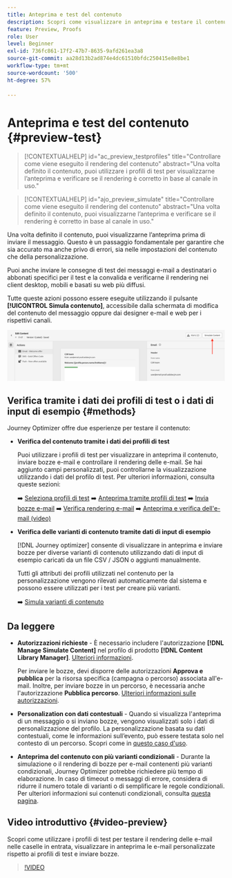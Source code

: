 ```yaml
---
title: Anteprima e test del contenuto
description: Scopri come visualizzare in anteprima e testare il contenuto.
feature: Preview, Proofs
role: User
level: Beginner
exl-id: 736fc861-17f2-47b7-8635-9afd261ea3a8
source-git-commit: aa28d13b2ad874e4dc61510bfdc250415e8e8be1
workflow-type: tm+mt
source-wordcount: '500'
ht-degree: 57%

---
```


# Anteprima e test del contenuto {#preview-test}

>[!CONTEXTUALHELP]
>id="ac_preview_testprofiles"
>title="Controllare come viene eseguito il rendering del contenuto"
>abstract="Una volta definito il contenuto, puoi utilizzare i profili di test per visualizzarne l’anteprima e verificare se il rendering è corretto in base al canale in uso."

>[!CONTEXTUALHELP]
>id="ajo_preview_simulate"
>title="Controllare come viene eseguito il rendering del contenuto"
>abstract="Una volta definito il contenuto, puoi visualizzarne l’anteprima e verificare se il rendering è corretto in base al canale in uso."

Una volta definito il contenuto, puoi visualizzarne l’anteprima prima di inviare il messaggio. Questo è un passaggio fondamentale per garantire che sia accurato ma anche privo di errori, sia nelle impostazioni del contenuto che della personalizzazione.

Puoi anche inviare le consegne di test dei messaggi e-mail a destinatari o abbonati specifici per il test e la convalida e verificarne il rendering nei client desktop, mobili e basati su web più diffusi.

Tutte queste azioni possono essere eseguite utilizzando il pulsante **[!UICONTROL Simula contenuto]**, accessibile dalla schermata di modifica del contenuto del messaggio oppure dai designer e-mail e web per i rispettivi canali.

![](../email/assets/email-preview-button.png)

## Verifica tramite i dati dei profili di test o i dati di input di esempio {#methods}

Journey Optimizer offre due esperienze per testare il contenuto:

* **Verifica del contenuto tramite i dati dei profili di test**

  Puoi utilizzare i profili di test per visualizzare in anteprima il contenuto, inviare bozze e-mail e controllare il rendering delle e-mail. Se hai aggiunto campi personalizzati, puoi controllarne la visualizzazione utilizzando i dati del profilo di test. Per ulteriori informazioni, consulta queste sezioni:

  ➡️ [Seleziona profili di test](test-profiles.md)
➡️ [Anteprima tramite profili di test](preview.md)
➡️ [Invia bozze e-mail](proofs.md)
➡️ [Verifica rendering e-mail](rendering.md)
➡️ [Anteprima e verifica dell&#39;e-mail (video)](#video-preview)

* **Verifica delle varianti di contenuto tramite dati di input di esempio**

  [!DNL Journey optimizer] consente di visualizzare in anteprima e inviare bozze per diverse varianti di contenuto utilizzando dati di input di esempio caricati da un file CSV / JSON o aggiunti manualmente.

  Tutti gli attributi dei profili utilizzati nel contenuto per la personalizzazione vengono rilevati automaticamente dal sistema e possono essere utilizzati per i test per creare più varianti.

  ➡️ [Simula varianti di contenuto](../test-approve/simulate-sample-input.md)

## Da leggere

* **Autorizzazioni richieste** - È necessario includere l&#39;autorizzazione **[!DNL Manage Simulate Content]** nel profilo di prodotto **[!DNL Content Library Manager]**. [Ulteriori informazioni](../administration/ootb-product-profiles.md#content-library-manager).

  Per inviare le bozze, devi disporre delle autorizzazioni **Approva e pubblica** per la risorsa specifica (campagna o percorso) associata all&#39;e-mail. Inoltre, per inviare bozze in un percorso, è necessaria anche l&#39;autorizzazione **Pubblica percorso**. [Ulteriori informazioni sulle autorizzazioni](../administration/ootb-permissions.md).

* **Personalization con dati contestuali** - Quando si visualizza l&#39;anteprima di un messaggio o si inviano bozze, vengono visualizzati solo i dati di personalizzazione del profilo. La personalizzazione basata su dati contestuali, come le informazioni sull’evento, può essere testata solo nel contesto di un percorso. Scopri come in [questo caso d&#39;uso](../personalization/personalization-use-case.md).

* **Anteprima del contenuto con più varianti condizionali** - Durante la simulazione o il rendering di bozze per e-mail contenenti più varianti condizionali, Journey Optimizer potrebbe richiedere più tempo di elaborazione. In caso di timeout o messaggi di errore, considera di ridurre il numero totale di varianti o di semplificare le regole condizionali. Per ulteriori informazioni sui contenuti condizionali, consulta [questa pagina](../personalization/dynamic-content.md).

## Video introduttivo {#video-preview}

Scopri come utilizzare i profili di test per testare il rendering delle e-mail nelle caselle in entrata, visualizzare in anteprima le e-mail personalizzate rispetto ai profili di test e inviare bozze.

>[!VIDEO](https://video.tv.adobe.com/v/3425026?quality=12)
